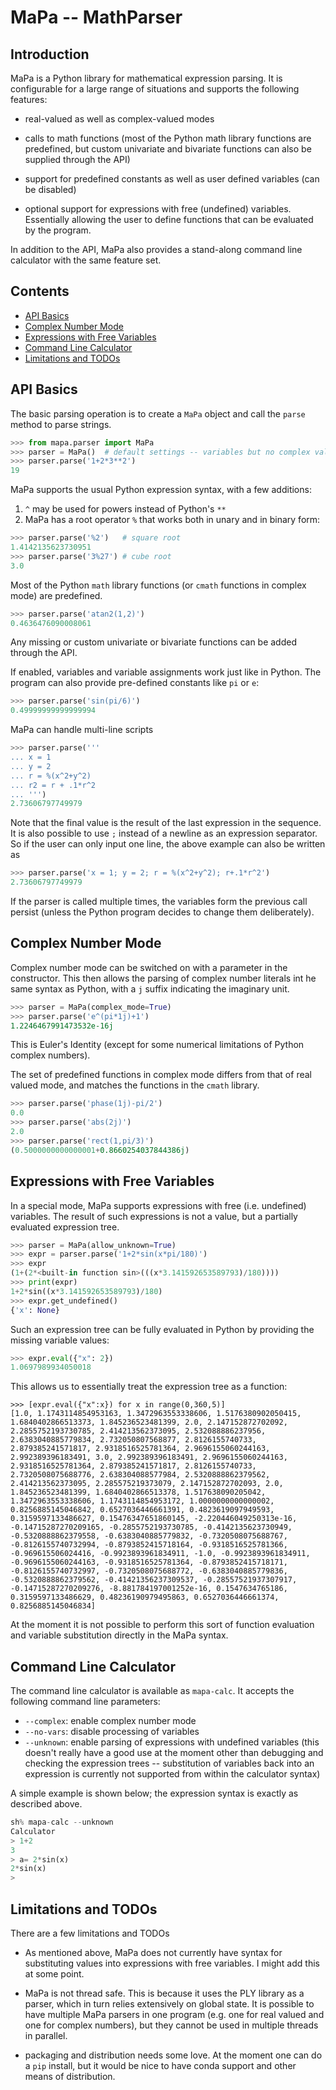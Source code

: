 # MaPa -- MathParser

## Introduction

MaPa is a Python library for mathematical expression parsing. It is
configurable for a large range of situations and supports the following
features:

- real-valued as well as complex-valued modes

- calls to math functions (most of the Python math library functions
  are predefined, but custom univariate and bivariate functions can
  also be supplied through the API)

- support for predefined constants as well as user defined variables
  (can be disabled)

- optional support for expressions with free (undefined) variables.
  Essentially allowing the user to define functions that can be
  evaluated by the program.

In addition to the API, MaPa also provides a stand-along command line
calculator with the same feature set.


## Contents

- [API Basics](#basics)
- [Complex Number Mode](#complex)
- [Expressions with Free Variables](#undefined)
- [Command Line Calculator](#calc)
- [Limitations and TODOs](#todo)


## API Basics<a name=basics></a>

The basic parsing operation is to create a `MaPa` object and call the
`parse` method to parse strings.

```Python
>>> from mapa.parser import MaPa
>>> parser = MaPa()  # default settings -- variables but no complex values
>>> parser.parse('1+2*3**2')
19 
```

MaPa supports the usual Python expression syntax, with a few additions:

1. `^` may be used for powers instead of Python's `**`
2. MaPa has a root operator `%` that works both in unary and in binary form:

```Python
>>> parser.parse('%2')   # square root
1.4142135623730951
>>> parser.parse('3%27') # cube root
3.0
```

Most of the Python `math` library functions (or `cmath` functions in
complex mode) are predefined.

```Python
>>> parser.parse('atan2(1,2)')
0.4636476090008061
```

Any missing or custom univariate or bivariate functions can be added
through the API.

If enabled, variables and variable assignments work just like in
Python. The program can also provide pre-defined constants like `pi`
or `e`:

```Python
>>> parser.parse('sin(pi/6)')
0.49999999999999994
```

MaPa can handle multi-line scripts

```Python
>>> parser.parse('''
... x = 1
... y = 2
... r = %(x^2+y^2)
... r2 = r + .1*r^2
... ''')
2.73606797749979
```

Note that the final value is the result of the last expression in the
sequence. It is also possible to use `;` instead of a newline as an
expression separator. So if the user can only input one line, the
above example can also be written as

```Python
>>> parser.parse('x = 1; y = 2; r = %(x^2+y^2); r+.1*r^2')
2.73606797749979
```

If the parser is called multiple times, the variables form the
previous call persist (unless the Python program decides to change
them deliberately).


## Complex Number Mode <a name="complex"></a>

Complex number mode can be switched on with a parameter in the
constructor. This then allows the parsing of complex number literals
int he same syntax as Python, with a `j` suffix indicating the
imaginary unit.

```Python
>>> parser = MaPa(complex_mode=True)
>>> parser.parse('e^(pi*1j)+1')
1.2246467991473532e-16j
```

This is Euler's Identity (except for some numerical limitations of
Python complex numbers).

The set of predefined functions in complex mode differs from that of
real valued mode, and matches the functions in the `cmath` library.

```Python
>>> parser.parse('phase(1j)-pi/2')
0.0
>>> parser.parse('abs(2j)')
2.0
>>> parser.parse('rect(1,pi/3)')
(0.5000000000000001+0.8660254037844386j)

```


## Expressions with Free Variables<a name="undefined"></a>

In a special mode, MaPa supports expressions with free
(i.e. undefined) variables. The result of such expressions is not a
value, but a partially evaluated expression tree.

```Python
>>> parser = MaPa(allow_unknown=True)
>>> expr = parser.parse('1+2*sin(x*pi/180)')
>>> expr
(1+(2*<built-in function sin>(((x*3.141592653589793)/180))))
>>> print(expr)
1+2*sin((x*3.141592653589793)/180)
>>> expr.get_undefined()
{'x': None}
```

Such an expression tree can be fully evaluated in Python by providing
the missing variable values:

```Python
>>> expr.eval({"x": 2})
1.0697989934050018
```

This allows us to essentially treat the expression tree as a function:

```
>>> [expr.eval({"x":x}) for x in range(0,360,5)]
[1.0, 1.1743114854953163, 1.3472963553338606, 1.5176380902050415, 1.6840402866513373, 1.845236523481399, 2.0, 2.147152872702092, 2.2855752193730785, 2.414213562373095, 2.532088886237956, 2.6383040885779834, 2.732050807568877, 2.8126155740733, 2.879385241571817, 2.9318516525781364, 2.9696155060244163, 2.992389396183491, 3.0, 2.992389396183491, 2.9696155060244163, 2.9318516525781364, 2.879385241571817, 2.8126155740733, 2.7320508075688776, 2.638304088577984, 2.5320888862379562, 2.414213562373095, 2.285575219373079, 2.147152872702093, 2.0, 1.845236523481399, 1.6840402866513378, 1.517638090205042, 1.3472963553338606, 1.1743114854953172, 1.0000000000000002, 0.8256885145046842, 0.6527036446661391, 0.4823619097949593, 0.3159597133486627, 0.15476347651860145, -2.220446049250313e-16, -0.14715287270209165, -0.2855752193730785, -0.4142135623730949, -0.5320888862379558, -0.6383040885779832, -0.7320508075688767, -0.8126155740732994, -0.8793852415718164, -0.9318516525781366, -0.969615506024416, -0.9923893961834911, -1.0, -0.9923893961834911, -0.9696155060244163, -0.9318516525781364, -0.8793852415718171, -0.8126155740732997, -0.7320508075688772, -0.6383040885779836, -0.5320888862379562, -0.41421356237309537, -0.28557521937307917, -0.14715287270209276, -8.881784197001252e-16, 0.1547634765186, 0.3159597133486629, 0.48236190979495863, 0.6527036446661374, 0.8256885145046834]
```

At the moment it is not possible to perform this sort of function
evaluation and variable substitution directly in the MaPa syntax.



## Command Line Calculator<a name="calc"></a>

The command line calculator is available as `mapa-calc`. It accepts
the following command line parameters:

- `--complex`: enable complex number mode
- `--no-vars`: disable processing of variables
- `--unknown`: enable parsing of expressions with undefined variables (this doesn't really have a good use at the moment other than debugging and checking the expression trees -- substitution of variables back into an expression is currently not supported from within the calculator syntax)

A simple example is shown below; the expression syntax is exactly as
described above.

```Python
sh% mapa-calc --unknown
Calculator
> 1+2
3
> a= 2*sin(x)
2*sin(x)
>
```


## Limitations and TODOs<a name="todo"></a>

There are a few limitations and TODOs

- As mentioned above, MaPa does not currently have syntax for substituting values into expressions with free variables. I might add this at some point.

- MaPa is not thread safe. This is because it uses the PLY library as a parser, which in turn relies extensively on global state. It is possible to have multiple MaPa parsers in one program (e.g. one for real valued and one for complex numbers), but they cannot be used in multiple threads in parallel.

- packaging and distribution needs some love. At the moment one can do a `pip` install, but it would be nice to have conda support and other means of distribution.
